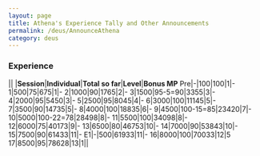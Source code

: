 ```yaml
---
layout: page
title: Athena's Experience Tally and Other Announcements
permalink: /deus/AnnounceAthena
category: deus
---
```

### Experience

|| |__Session__|__Individual__|__Total so far__|__Level__|__Bonus MP__
Pre|-|100|100|1|-
1|500|75|675|1|-
2|1000|90|1765|2|-
3|1500|95-5=90|3355|3|-
4|2000|95|5450|3|-
5|2500|95|8045|4|-
6|3000|100|11145|5|-
7|3500|90|14735|5|-
8|4000|100|18835|6|-
9|4500|100-15=85|23420|7|-
10|5000|100-22=78|28498|8|-
11|5500|100|34098|8|-
12|6000|75|40173|9|-
13|6500|80|46753|10|-
14|7000|90|53843|10|-
15|7500|90|61433|11|-
E1|-|500|61933|11|-
16|8000|100|70033|12|5
17|8500|95|78628|13|1||

